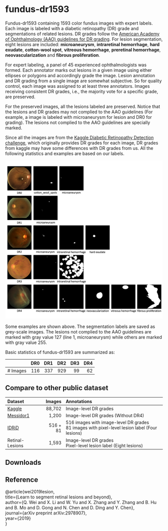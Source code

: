 # fundus-dr1593

Fundus-dr1593 containing 1593 color fundus images with expert labels. 
Each image is labeled with a diabetic retinopathy (DR) grade and segmentations of related lesions.
DR grades follow the [American Academy of Ophthalmology (AAO) guidelines for DR grading](https://www.aao.org/preferred-practice-pattern/diabetic-retinopathy-ppp-updated-2017).
For lesion segmentation, eight lesions are included: **microaneurysm**, **intraretinal hemorrhage**, **hard exudate**, **cotton-wool spot**, **vitreous hemorrhage**, **preretinal hemorrhage**, **neovascularization** and **fibrous proliferation**.

For expert labeling, a panel of 45 experienced ophthalmologists was formed. Each annotator marks out lesions in a given 
image using either ellipses or polygons and accordingly grade the image. Lesion annotation and DR grading from a single 
image are somewhat subjective. So for quality control, each image was assigned to at least three annotators. 
Images receiving consistent DR grades, i.e., the majority vote for a specific grade, are preserved.

For the preserved images, all the lesions labeled are preserved. Notice that the lesions and DR grades may not complied to the AAO guidelines (For example, a image is labeled with microaneurysm for lesion and DR0 for grading). The lesions not complied to the AAO guidelines are specially marked. 

Since all the images are from the [Kaggle Diabetic Retinopathy Detection challenge](https://www.kaggle.com/c/diabetic-retinopathy-detection), which originally provides DR grades for each image, DR grades from kaggle may have some differences with DR grades from us.
All the following statistics and examples are based on our labels.

![examples](examples.png)

Some examples are shown above. The segmentation labels are saved as grey-scale images. The lesions not complied to the AAO guidelines are marked with gray value 127 (line 1, microaneurysm) while others are marked with gray value 255.


Basic statistics of fundus-dr1593 are summarized as:

| | DR0 | DR1 | DR2 | DR3 |DR4 |
| :--   | --: | --:  | --:  | --:  | --:  |
| # Images | 116 | 337 | 929 | 99 | 62 |


## Compare to other public dataset

| Dataset         | Images  | Annotations |
| :--             | --:     | :--   |
| [Kaggle](https://www.kaggle.com/c/diabetic-retinopathy-detection)          | 88,702  | Image-level DR grades |
| [Messidor1](http://www.adcis.net/en/third-party/messidor/)       | 1,200   | Image-level DR grades (Without DR4) |
| [IDRiD](https://idrid.grand-challenge.org/Data/)  | 516 + 81     | 516 images with image-level DR grades <br> 81 images with pixel-level lesion label (Four lesions) |
| Retinal-Lesions | 1,593   | Image-level DR grades <br> Pixel-level lesion label (Eight lesions) |

## Downloads


## Reference
@article{wei2019lesion,  
  title={Learn to segment retinal lesions and beyond},  
  author={Q. Wei and X. Li and W. Yu and X. Zhang and Y. Zhang and B. Hu and B. Mo and D. Gong and N. Chen and D. Ding and Y. Chen},  
  journal={arXiv preprint arXiv:2978907},  
  year={2019}  
}


